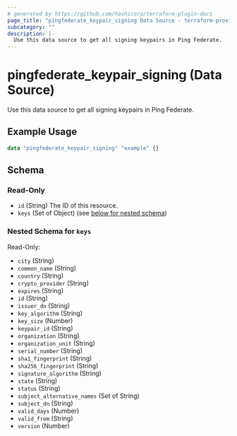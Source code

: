 ```yaml
---
# generated by https://github.com/hashicorp/terraform-plugin-docs
page_title: "pingfederate_keypair_signing Data Source - terraform-provider-pingfederate"
subcategory: ""
description: |-
  Use this data source to get all signing keypairs in Ping Federate.
---
```


# pingfederate_keypair_signing (Data Source)

Use this data source to get all signing keypairs in Ping Federate.

## Example Usage

```terraform
data "pingfederate_keypair_signing" "example" {}
```

<!-- schema generated by tfplugindocs -->
## Schema

### Read-Only

- `id` (String) The ID of this resource.
- `keys` (Set of Object) (see [below for nested schema](#nestedatt--keys))

<a id="nestedatt--keys"></a>
### Nested Schema for `keys`

Read-Only:

- `city` (String)
- `common_name` (String)
- `country` (String)
- `crypto_provider` (String)
- `expires` (String)
- `id` (String)
- `issuer_dn` (String)
- `key_algorithm` (String)
- `key_size` (Number)
- `keypair_id` (String)
- `organization` (String)
- `organization_unit` (String)
- `serial_number` (String)
- `sha1_fingerprint` (String)
- `sha256_fingerprint` (String)
- `signature_algorithm` (String)
- `state` (String)
- `status` (String)
- `subject_alternative_names` (Set of String)
- `subject_dn` (String)
- `valid_days` (Number)
- `valid_from` (String)
- `version` (Number)
